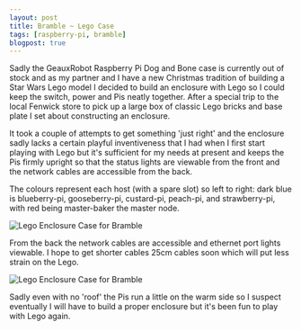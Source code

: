 ```yaml
---
layout: post
title: Bramble ~ Lego Case
tags: [raspberry-pi, bramble]
blogpost: true
---
```

Sadly the GeauxRobot Raspberry Pi Dog and Bone case is currently out of stock and as my partner and I have a new Christmas tradition of building a Star Wars Lego model I decided to build an enclosure with Lego so I could keep the switch, power and Pis neatly together. After a special trip to the local Fenwick store to pick up a large box of classic Lego bricks and base plate I set about constructing an enclosure.

It took a couple of attempts to get something 'just right' and the enclosure sadly lacks a certain playful inventiveness that I had when I first start playing with Lego but it's sufficient for my needs at present and keeps the Pis firmly upright so that the status lights are viewable from the front and the network cables are accessible from the back. 

The colours represent each host (with a spare slot) so left to right: dark blue is blueberry-pi, gooseberry-pi, custard-pi, peach-pi, and strawberry-pi, with red being master-baker the master node.

<img src="{{site.baseurl}}/images/legofront.JPG" alt="Lego Enclosure Case for Bramble" style="max-width:480px" class="img-responsive center-block">

From the back the network cables are accessible and ethernet port lights viewable. I hope to get shorter cables 25cm cables soon which will put less strain on the Lego.

<img src="{{site.baseurl}}/images/legoback.JPG" alt="Lego Enclosure Case for Bramble" style="max-width:480px" class="img-responsive center-block">

Sadly even with no 'roof' the Pis run a little on the warm side so I suspect eventually I will have to build a proper enclosure but it's been fun to play with Lego again.